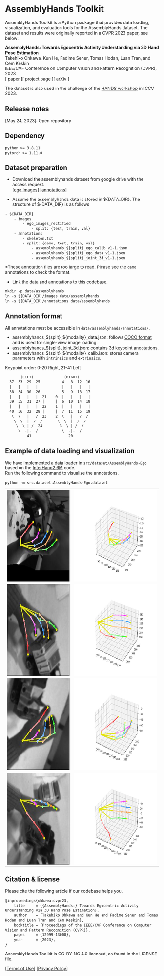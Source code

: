 # AssemblyHands Toolkit

AssemblyHands Toolkit is a Python package that provides data loading, visualization, and evaluation tools for the AssemblyHands dataset. 
The dataset and results were originally reported in a CVPR 2023 paper, see below:

**AssemblyHands: Towards Egocentric Activity Understanding via 3D Hand Pose Estimation**\
Takehiko Ohkawa, Kun He, Fadime Sener, Tomas Hodan, Luan Tran, and Cem Keskin\
IEEE/CVF Conference on Computer Vision and Pattern Recognition (CVPR), 2023\
[ [paper](https://openaccess.thecvf.com/content/CVPR2023/papers/Ohkawa_AssemblyHands_Towards_Egocentric_Activity_Understanding_via_3D_Hand_Pose_Estimation_CVPR_2023_paper.pdf) ][ [project page](https://assemblyhands.github.io) ][ [arXiv](https://arxiv.org/abs/tbd) ] 

The dataset is also used in the challenge of the [HANDS workshop](https://sites.google.com/view/hands2023/home) in ICCV 2023.

## Release notes
[May 24, 2023]: Open repository


## Dependency
```
python >= 3.8.11
pytorch >= 1.11.0
```

## Dataset preparation
- Download the assemblyhands dataset from google drive with the access request.\
[[ego images]](https://drive.google.com/drive/folders/10wxNJIw1db2ooHsspKYD1NijGyAe5Ozn?usp=share_link)
[[annotations]](https://drive.google.com/drive/folders/1mPif4HbxfDbmAu7_prsVxqknL7nbJulI?usp=share_link)


- Assume the assemblyhands data is stored in \${DATA_DIR}. The structure of \${DATA_DIR} is as follows
```
- ${DATA_DIR}
    - images
        - ego_images_rectified
            - split: {test, train, val}        
    - annotations
        - skeleton.txt
        - split: {demo, test, train, val}  
            - assemblyhands_${split}_ego_calib_v1-1.json
            - assemblyhands_${split}_ego_data_v1-1.json
            - assemblyhands_${split}_joint_3d_v1-1.json

```
*These annotation files are too large to read. Please see the `demo` annotations to check the format.

- Link the data and annotations to this codebase.
```
mkdir -p data/assemblyhands
ln -s ${DATA_DIR}/images data/assemblyhands 
ln -s ${DATA_DIR}/annotations data/assemblyhands 
```

## Annotation format
All annotations must be accessible in `data/assemblyhands/annotations/`.

- assemblyhands_${split}_${modality}_data.json: follows [COCO format](https://github.com/open-mmlab/mmpose/blob/master/docs/en/tutorials/2_new_dataset.md) and is used for single-view image loading.
- assemblyhands_${split}_joint_3d.json: contains 3d keypoint anootations.
- assemblyhands_${split}_${modality}_calib.json: stores camera parameters with `intrinsics` and `extrinsics`.
<!-- - assemblyhands_${split}_${modality}_mv_data.json: multi-view anntoation format reordered by the camera names (C*: exo cameras, HMC*: ego cameras).  -->

Keypoint order: 0-20 Right, 21-41 Left
```
       (LEFT)              (RIGHT)
  37  33  29  25          4   8  12  16
  |   |   |   |           |   |   |   |
  38  34  30  26          5   9  13  17
  |   |   |   |  21    0  |   |   |   |
  39  35  31  27 |     |  6  10  14  18
  |   |   |   |  22    1  |   |   |   |
  40  36  32  28 |     |  7  11  15  19
   \  \   |   /  23    2  \   |   /  /
    \  \  |  /  /       \  \  |  /  /
     \  \ | /  24        3  \ | /  /
      \  -|-  /           \  -|-  /
          41                 20
```

## Example of data loading and visualization
We have implemented a data loader in `src/dataset/AssemblyHands-Ego` based on the [InterHand2.6M](https://github.com/facebookresearch/InterHand2.6M) code.\
Run the following command to visualize the annotations.
```
python -m src.dataset.AssemblyHands-Ego.dataset
```

|                           |                           |
|:-------------------------:|:-------------------------:|
|<img src="assets/vis/vis_7785_right_2d.jpg" height="300"> | <img src="assets/vis/vis_7785_right_3d.jpg" height="300"> |
|<img src="assets/vis/vis_2386_left_2d.jpg" height="300"> | <img src="assets/vis/vis_2386_left_3d.jpg" height="300"> |
|<img src="assets/vis/vis_16766_right_2d.jpg" height="300"> | <img src="assets/vis/vis_16766_right_3d.jpg" height="300"> |
|<img src="assets/vis/vis_11070_left_2d.jpg" height="300"> | <img src="assets/vis/vis_11070_left_3d.jpg" height="300"> |


## Citation & license
Please cite the following article if our codebase helps you.
```
@inproceedings{ohkawa:cvpr23,
    title     = {{AssemblyHands:} Towards Egocentric Activity Understanding via 3D Hand Pose Estimation},
    author    = {Takehiko Ohkawa and Kun He and Fadime Sener and Tomas Hodan and Luan Tran and Cem Keskin},
    booktitle = {Proceedings of the IEEE/CVF Conference on Computer Vision and Pattern Recognition (CVPR)},
    pages     = {12999-13008},
    year      = {2023},
}
```

AssemblyHands Toolkit is CC-BY-NC 4.0 licensed, as found in the LICENSE file.

[[Terms of Use](https://opensource.facebook.com/legal/terms)]
[[Privacy Policy](https://opensource.facebook.com/legal/privacy)]